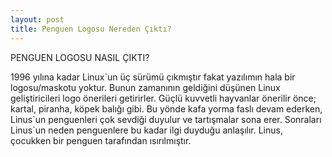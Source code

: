 ```yaml
---
layout: post
title: Penguen Logosu Nereden Çıktı?
---
```


<p>PENGUEN LOGOSU NASIL ÇIKTI?</p>
1996 yılına kadar Linux`un üç sürümü çıkmıştır fakat yazılımın hala bir logosu/maskotu yoktur. Bunun zamanının geldiğini düşünen Linux geliştiricileri logo önerileri getirirler. Güçlü kuvvetli hayvanlar önerilir önce; kartal, piranha, köpek balığı gibi. Bu yönde kafa yorma faslı devam ederken, Linus`un penguenleri çok sevdiği duyulur ve tartışmalar sona erer. Sonraları Linus`un neden penguenlere bu kadar ilgi duyduğu anlaşılır. Linus, çocukken bir penguen tarafından ısırılmıştır.
